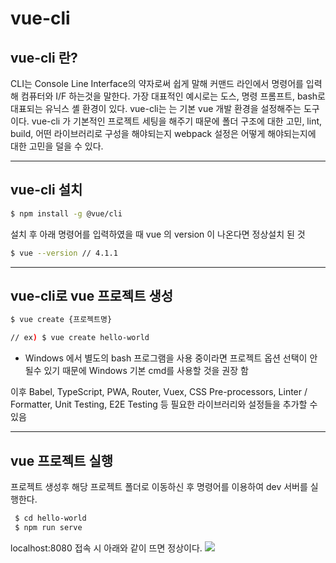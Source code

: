 # vue-cli

## vue-cli 란?
CLI는 Console Line Interface의 약자로써 쉽게 말해 커맨드 라인에서 명령어를 입력해 컴퓨터와 I/F 하는것을 말한다.  가장 대표적인 예시로는 도스, 명령 프롬프트, bash로 대표되는 유닉스 셸 환경이 있다.
vue-cli는 는 기본 vue 개발 환경을 설정해주는 도구이다. 
vue-cli 가 기본적인 프로젝트 세팅을 해주기 때문에 폴더 구조에 대한 고민, lint, build, 어떤 라이브러리로 구성을 해야되는지 webpack 설정은 어떻게 해야되는지에 대한 고민을 덜을 수 있다.

***

## vue-cli 설치
```bash
$ npm install -g @vue/cli
```
설치 후 아래 명령어를 입력하였을 때 vue 의 version 이 나온다면 정상설치 된 것
```bash
$ vue --version // 4.1.1
```

***

## vue-cli로 vue 프로젝트 생성
```bash
$ vue create {프로젝트명}

// ex) $ vue create hello-world
```
* Windows 에서 별도의 bash 프로그램을 사용 중이라면 프로젝트 옵션 선택이 안 될수 있기 때문에 Windows 기본 cmd를 사용할 것을 권장 함

이후 Babel, TypeScript, PWA, Router, Vuex, CSS Pre-processors, Linter / Formatter, Unit Testing, E2E Testing 등 필요한 라이브러리와 설정들을 추가할 수 있음

***

## vue 프로젝트 실행

프로젝트 생성후 해당 프로젝트 폴더로 이동하신 후 명령어를 이용하여 dev 서버를 실행한다.
```bash
 $ cd hello-world
 $ npm run serve
```
localhost:8080 접속 시 아래와 같이 뜨면 정상이다.
![](https://github.com/kis6905/Study-Season-1/tree/master/vue-cli/docs/vue-cli-init.png)
